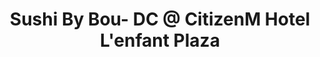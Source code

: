 ---
layout: place
title: "Sushi By Bou- DC @ CitizenM Hotel L'enfant Plaza"
permalink: /district-of-columbia/washington/sushi-by-bou-dc-citizenm-hotel-l-enfant-plaza.html
stateAbbr: DC
stateName: District of Columbia
cityName: Washington
place_id: ChIJg1vmeHi3t4kR6Do3a7Tq4Tc
photos:
  - name: >-
      places/ChIJg1vmeHi3t4kR6Do3a7Tq4Tc/photos/AUy1YQ1iGlljD-yjgwIVQeyBa8MC_zlxsec3iIJ-Qo3fNEXzYQytEeujfBpxte3fMbpv39u8yZkODhIUWnOhBw5KDmjwjK2JwoeOFV9sv70qOGJp9cOkkbJLZtI0R2vlNEQf8p7UDm6DC9jglg-eIHCXp3rshR6Eu3QNvck6qZRYaBudBJJNHhM8PFrl4jU21nRzATa-frt7HBBgCW2CFa7QMbnGDi40uSGMQ7MONKHuRyY8tF5hw5WjkdRl_TgZv24RiylKPa0_s8Rvit4iyGbRdPGmLpCA8QuzTxVHm3JTBK0ISg
    widthPx: 900
    heightPx: 1600
    authorAttributions:
      - displayName: Sushi By Bou- DC @ CitizenM Hotel L'enfant Plaza
        uri: https://maps.google.com/maps/contrib/114195512420543761229
        photoUri: >-
          https://lh3.googleusercontent.com/a-/ALV-UjVJaOe4rumkl5HrW8vIaITZ7zO7W1WXaJfVGIlQ-ecOelTZ51SC=s100-p-k-no-mo
    flagContentUri: >-
      https://www.google.com/local/imagery/report/?cb_client=maps_api_places.places_api&image_key=!1e10!2sAF1QipM1w06aO4eYFR7uZmqVr4UZF0SCuxej-NDcA9wB&hl=en-US
    googleMapsUri: >-
      https://www.google.com/maps/place//data=!3m4!1e2!3m2!1sAF1QipM1w06aO4eYFR7uZmqVr4UZF0SCuxej-NDcA9wB!2e10!4m2!3m1!1s0x89b7b77878e65b83:0x37e1eab46b373ae8
  - name: >-
      places/ChIJg1vmeHi3t4kR6Do3a7Tq4Tc/photos/AUy1YQ0kG8Z5dquWgukqBVQw1BnSVCcC2iMls7r9Wr6rAOfgQPOxU9paz9Tc05hELkD7jcPre0Zc2Hkc-8AlN6v_zIbGJYNCG544JooOOB4LooEjss8j4gkvUA3GdMZcDdlp0vLs6bBqwxt_LiZiuI7oT9M89cRLgDFRiOAxfTjK4SyXhyWLpFm1N2sZDC08jLOqQLbKYoUMFRPHVk6x5Gp7KNgIpHM0jmu08DDU1SpJ2cSz6wnNLarPx5QpiuEpED_4EcrNqjtxUiKxcVT0Z0jkS3M3jLozeY65SON-4OQCfzb8oA
    widthPx: 1800
    heightPx: 2008
    authorAttributions:
      - displayName: Sushi By Bou- DC @ CitizenM Hotel L'enfant Plaza
        uri: https://maps.google.com/maps/contrib/114195512420543761229
        photoUri: >-
          https://lh3.googleusercontent.com/a-/ALV-UjVJaOe4rumkl5HrW8vIaITZ7zO7W1WXaJfVGIlQ-ecOelTZ51SC=s100-p-k-no-mo
    flagContentUri: >-
      https://www.google.com/local/imagery/report/?cb_client=maps_api_places.places_api&image_key=!1e10!2sAF1QipOMDSzqCLPvF9GK3mTCdXsi1dsfBXFxuI18lxjI&hl=en-US
    googleMapsUri: >-
      https://www.google.com/maps/place//data=!3m4!1e2!3m2!1sAF1QipOMDSzqCLPvF9GK3mTCdXsi1dsfBXFxuI18lxjI!2e10!4m2!3m1!1s0x89b7b77878e65b83:0x37e1eab46b373ae8
  - name: >-
      places/ChIJg1vmeHi3t4kR6Do3a7Tq4Tc/photos/AUy1YQ2wYaYygWT3CqfJkQM6Nq4ukuqI5eM59ANcMfJAZfR8KKbTVV605IfD-_KiRjeHe5EABBPvQeCExrmjqFpvMGarp7RQ29TpZYJn6Kg_BT-HplTXc-lAccTat6dxJcCUi8GYCeG95NZqvkhZWCY8rbByqGI0QmQQckgWnNvS-wIcLR-zQC3I5TI5OkxarklI8DA8-0NM6oSHxhLUbZ2T-eU1X9bo_VJyckKd4CHiOPBkwHl7ELKeYYcCkxQOks8yWqTiiXymO1zsYMDHhB4bI_c_HIMGG-b9rK6YwvoJOCTB481tvsvCgg3KxC0siISe88vE-LT0aCLvj8RP88Bx0EPkPBzjnRhB6c93IYJn2V5TCST4cOm_QaOjKmjvx9gZIBO_8NTUOV5CAm5Y3vDPwzfZE3kI8qiPL2PG8NVLP2yzbKIy
    widthPx: 4032
    heightPx: 2268
    authorAttributions:
      - displayName: AJ Williams
        uri: https://maps.google.com/maps/contrib/105160317404628474315
        photoUri: >-
          https://lh3.googleusercontent.com/a-/ALV-UjWziKBFOvnFsnzu9s4Iodpygq0ha6mtrpR3fPd0OX6y1DsZ3ABF3A=s100-p-k-no-mo
    flagContentUri: >-
      https://www.google.com/local/imagery/report/?cb_client=maps_api_places.places_api&image_key=!1e10!2sCIHM0ogKEICAgICjv_aG4wE&hl=en-US
    googleMapsUri: >-
      https://www.google.com/maps/place//data=!3m4!1e2!3m2!1sCIHM0ogKEICAgICjv_aG4wE!2e10!4m2!3m1!1s0x89b7b77878e65b83:0x37e1eab46b373ae8
  - name: >-
      places/ChIJg1vmeHi3t4kR6Do3a7Tq4Tc/photos/AUy1YQ0uLClo7ovurb_RTkxMeV9P6pBq4Cn1Atzn5jPf_TsK95ZmRaw4ZB8mbE2YRN88XEuID8whHf5vOAL4Y-ssOQNRgl1eGDTCUbNOa-8fIaVER8wSkHTRKviBuskPSLRgbA9ylY0TorlhlY2vm7sa3rRUCF0RsB8LQdgEJ40gLWor4ZlkCJV4XU8kNX8nUOjlSAJh4rv5mFCvK2AHHLLmPZq6MChV1Wd4AqlNDefJVhKgNWLDrB2-GuYd7zqftE-GFssm7dGl3_4Z5hzfIJRlayFrurt_zNoulKhPgAmcJdsZkIvby8peAJ4znIxs8cRcLkhBHQCTJzKyi1r6VdJCDzvRGgt1HGQgotVVnISb8IWJSQMLeCeTUeM9HNb6ybO8z5w7eL0PrcwTpr-eYmveaKUWKj9wSJcMBVPY4mXaR2Y
    widthPx: 4000
    heightPx: 3000
    authorAttributions:
      - displayName: Frank Hong
        uri: https://maps.google.com/maps/contrib/103858828324616775511
        photoUri: >-
          https://lh3.googleusercontent.com/a-/ALV-UjUgLlO5Xs634PCG6euZjTV5pSZQW-OatanKixnLP1hCau-Q5yeV=s100-p-k-no-mo
    flagContentUri: >-
      https://www.google.com/local/imagery/report/?cb_client=maps_api_places.places_api&image_key=!1e10!2sCIHM0ogKEICAgIDH64P7NA&hl=en-US
    googleMapsUri: >-
      https://www.google.com/maps/place//data=!3m4!1e2!3m2!1sCIHM0ogKEICAgIDH64P7NA!2e10!4m2!3m1!1s0x89b7b77878e65b83:0x37e1eab46b373ae8
  - name: >-
      places/ChIJg1vmeHi3t4kR6Do3a7Tq4Tc/photos/AUy1YQ3bZ2i6mkStFRu-v0X9TBLFU0geNV2DHq5B-5QBG25escMV1VFt_ap1m0SmM58Q-5Y-YSQRVEAXWYnz8iOlTuhP3v4dqaVstcQ-QZcdb5bCWELBbP0W_qyPHX0oW7Ayca1_8grU47LiHvsd22GF01T2Yc8UaAU5ZGcJ64c04j6WcWPxWSN_M0F8zbTE40m4Y_JXN4DQK3oxmwxpvbh21v7ZUu7P-1EXaFtBBso9rRNJjEk3HXSJWCz0_i-iV_y08nx_2KQtq3zrKOTsKq0rdDXypto1QG2wOFLV3SM43vXkMQJkLkx2mr8WODCNaOBh_-SV3zm-E12f6ksZkTX0KaQoacMtG_pFmT8ghKZ4FUjTA6TjPgmioryAydvmw3z8_sqwVSWAr2_h38kVgWUaHiXxCBsl_8XZAsM3pA6Pczg
    widthPx: 3600
    heightPx: 4800
    authorAttributions:
      - displayName: Serena Hampton Yates
        uri: https://maps.google.com/maps/contrib/101000618637121662727
        photoUri: >-
          https://lh3.googleusercontent.com/a/ACg8ocLojJnAN0Ow_fZcjHtyyykz26q_i6VASwzdjcGMCMhr5bMQXQ=s100-p-k-no-mo
    flagContentUri: >-
      https://www.google.com/local/imagery/report/?cb_client=maps_api_places.places_api&image_key=!1e10!2sCIHM0ogKEICAgMCwutHNAQ&hl=en-US
    googleMapsUri: >-
      https://www.google.com/maps/place//data=!3m4!1e2!3m2!1sCIHM0ogKEICAgMCwutHNAQ!2e10!4m2!3m1!1s0x89b7b77878e65b83:0x37e1eab46b373ae8
  - name: >-
      places/ChIJg1vmeHi3t4kR6Do3a7Tq4Tc/photos/AUy1YQ3WoOUPSB-ASsos9GHio22_SeOxfFekaNFoXh5sEttJre6ATGpKoafw6kjvk2JtL5msq9yuR2kmkKIKfSsernMsMjFnoBDC_ANdse4GzvOn-aRLynNlaO0h8tD-QEvsuRLvsDmo7K4nzKfjCROqnPOTRaJsUCMZz_WI-hhZkdLL3p_UDAKSqnjrR6Zb6a512mz531w1lLH02PEEtx_1Ahf7_h4rEIhH2QR1_2A2wdGTuJOri70qyL_fpEtlUJQy9IROcdi1emULmXFFxztnPhip1UQQdogCD4FWWDudBVC1EQ
    widthPx: 3000
    heightPx: 1996
    authorAttributions:
      - displayName: Sushi By Bou- DC @ CitizenM Hotel L'enfant Plaza
        uri: https://maps.google.com/maps/contrib/114195512420543761229
        photoUri: >-
          https://lh3.googleusercontent.com/a-/ALV-UjVJaOe4rumkl5HrW8vIaITZ7zO7W1WXaJfVGIlQ-ecOelTZ51SC=s100-p-k-no-mo
    flagContentUri: >-
      https://www.google.com/local/imagery/report/?cb_client=maps_api_places.places_api&image_key=!1e10!2sAF1QipMi9g2_alDm30RYIa2QW1zv13mBflD3ldlia8Xu&hl=en-US
    googleMapsUri: >-
      https://www.google.com/maps/place//data=!3m4!1e2!3m2!1sAF1QipMi9g2_alDm30RYIa2QW1zv13mBflD3ldlia8Xu!2e10!4m2!3m1!1s0x89b7b77878e65b83:0x37e1eab46b373ae8
  - name: >-
      places/ChIJg1vmeHi3t4kR6Do3a7Tq4Tc/photos/AUy1YQ0bXmjWnMEcIgunJjXdTp_RsvvbythSGWYwzbBT_fLUtYagmEPk9SjSRU-f2AF3pUtQB7kLzdYsMHn4d-sspkHJCo9cerQAuLevqDNMBZgZalpdO0dW2txE3-TnjYa7jVpx9IuzCPlTdcHd7AXG0jREjVgZtFeD8TaKgpO0rskW4vfLcxqXls-AhHShgLOtmEWhvhS_joj6clsZJtkU_JIgFppkx_WupPs8mNUwvaG4rpbj--i1DMrVmdeJMMitzpwFBYUog4KkOTZrzSftJ17ruLeQoq4rr6adqTDW3dk0trKxa_Ox6YDASrF4CeBFj6j8rUINY2TX4p-UFI1vaoS0Bg8fxoiQHx4CJmZxlABWgFA03vxROWvt2ktYXq-O1xQ_Mp-b5ScFxY6dqj9XPVUYEVejfReMTRdCG54zPhLZ8N61
    widthPx: 3600
    heightPx: 4800
    authorAttributions:
      - displayName: Jonni Scott
        uri: https://maps.google.com/maps/contrib/110532534367076263464
        photoUri: >-
          https://lh3.googleusercontent.com/a-/ALV-UjVpAgaAcdEEJrtuLqj7Q2k8AM93ab-ramLlF0IySXQbOXnL-x3rLg=s100-p-k-no-mo
    flagContentUri: >-
      https://www.google.com/local/imagery/report/?cb_client=maps_api_places.places_api&image_key=!1e10!2sCIHM0ogKEICAgIDr6PeKmgE&hl=en-US
    googleMapsUri: >-
      https://www.google.com/maps/place//data=!3m4!1e2!3m2!1sCIHM0ogKEICAgIDr6PeKmgE!2e10!4m2!3m1!1s0x89b7b77878e65b83:0x37e1eab46b373ae8
  - name: >-
      places/ChIJg1vmeHi3t4kR6Do3a7Tq4Tc/photos/AUy1YQ0cNTzJ1isAtSU4IeScKqWtNHx88gcifm41DaMArlkc36Fn2dxl3p4xkUMQYuj8wt7tQszY1_ckCzlmdxpvgcQFVwI7dTGdyXySEsx-WrPym6n4r7L-IdBQjPuwfseh6WGAJG0PU-itv3q1yxHlbEkC1jRFb7XDJuInmPc69_yDOeD443qOhX0O7T4N2txNhZLudvKZghqcNWaqwwfQuz8ZYZraqxM6OrLxSELlHZwhSTqlZG_5Hws5VbDqH5k11Wx_sn3kkY8cNJjy2ONOxWHL75ER9yCX9uVjlfZkMBs1CNDILfOwKmrZhIP4z4_PVBz_xFfwGJGzMXFbWXJURh2EH5hyaNOuWmYA-AaDclNn_IJIoXamc964YHAjdmeAs7WmmnklPHkgWiAuD0xxo6zfxY4ON9y9lfcy6y_9FoQ
    widthPx: 3000
    heightPx: 4000
    authorAttributions:
      - displayName: D
        uri: https://maps.google.com/maps/contrib/103743976792011561604
        photoUri: >-
          https://lh3.googleusercontent.com/a/ACg8ocJMYEoMPhdAphzkdpTQkzQreRRL3N-6bykOM1oxajLE24P4tg=s100-p-k-no-mo
    flagContentUri: >-
      https://www.google.com/local/imagery/report/?cb_client=maps_api_places.places_api&image_key=!1e10!2sCIHM0ogKEICAgIDnv9aADA&hl=en-US
    googleMapsUri: >-
      https://www.google.com/maps/place//data=!3m4!1e2!3m2!1sCIHM0ogKEICAgIDnv9aADA!2e10!4m2!3m1!1s0x89b7b77878e65b83:0x37e1eab46b373ae8
  - name: >-
      places/ChIJg1vmeHi3t4kR6Do3a7Tq4Tc/photos/AUy1YQ3JfSGvLTjHnRe7E8Zbyft_HWBCVDvDOMv5ETPlgjO_JCJ7PkCLItN3vndr4Cc1pAUQILuu4ot3KHMEn7WQKhDm66YsVZK_Fz1i0n06QuJX951gLcHW4YKEKRudEi3jAUsFTNd4-C1FeSeUOiFvoWzMKSI3fWoVWSL5P2E8Ebgyhdg-p77H3ZfVVBnM5rRFuq3LjdzVVtH97Q1LwQq5ShnMzCD76DAIRNb82UWZTn7vYMfsAnX9v7MNDevzyNFpPCBQntRBCV9fRxwQKXNYec9Og_11iw_8zUkj62AYJaaIuYnZjhVYNddoi2-ri-OpMUJLaPT22rufzxfnP0X1wA0q23UukyX7WRmteNiilrLtkLvLczyU2gvRLc4PNn5cnoeQQqddMzxeYgMjekrLXPcZkbE7QYZuACJKIlT5-zJxYw
    widthPx: 829
    heightPx: 920
    authorAttributions:
      - displayName: PD Nguyen
        uri: https://maps.google.com/maps/contrib/107884468926255203275
        photoUri: >-
          https://lh3.googleusercontent.com/a/ACg8ocJIn9w9kJfxlfHbeF_44CFAQLCcHD_8y2mmR_7UPoUK_LGrcA=s100-p-k-no-mo
    flagContentUri: >-
      https://www.google.com/local/imagery/report/?cb_client=maps_api_places.places_api&image_key=!1e10!2sCIHM0ogKEICAgICTuKXcQQ&hl=en-US
    googleMapsUri: >-
      https://www.google.com/maps/place//data=!3m4!1e2!3m2!1sCIHM0ogKEICAgICTuKXcQQ!2e10!4m2!3m1!1s0x89b7b77878e65b83:0x37e1eab46b373ae8
  - name: >-
      places/ChIJg1vmeHi3t4kR6Do3a7Tq4Tc/photos/AUy1YQ23T9pRtEMmIddBKptKc0xFU26I_9WNmGtM3u-sFXpdSs72vzISrEReAJoo4tGccKIX3YFfejA2U6EIQ35Fi4WAEu-iru6L4I4JQ9WvfiaAd8olVOm1nSpvsoi39q7DubWCRruFIbCDiK9wbDG1sCuSf-vqXl6kA6zpaGsKtZ6dkFfH0r-bMlYhuBi7Yea52ci_Ew1UOLjWEU6EMvS8r2r9fVBqxtZDeQrNIh9SuKX1RLayZMC-EVP2QcGrRdeD2ldMLgKy90-OBDkVQBYrwM4kELlTM95uEe6ncXww5FETX6q-6bCJa5vPxYsSCr73E0UHxJtSEVhliImCAtb071DE82Am5fNHCWNIa9goWBwq1zhGvkT6lVO4Tdq2C02xcKyp1DA5-wEKwIaz_zBa1ajQs1zTvZ1WGfORgiQvSZYQrwc
    widthPx: 4800
    heightPx: 3600
    authorAttributions:
      - displayName: Raven M
        uri: https://maps.google.com/maps/contrib/117968487946356392283
        photoUri: >-
          https://lh3.googleusercontent.com/a-/ALV-UjWVo3w8rVvkeOlRkB0iHnZmXw05TYhHhh5oF1C3_3QjKyYbXA7t=s100-p-k-no-mo
    flagContentUri: >-
      https://www.google.com/local/imagery/report/?cb_client=maps_api_places.places_api&image_key=!1e10!2sCIHM0ogKEICAgIDrs73usgE&hl=en-US
    googleMapsUri: >-
      https://www.google.com/maps/place//data=!3m4!1e2!3m2!1sCIHM0ogKEICAgIDrs73usgE!2e10!4m2!3m1!1s0x89b7b77878e65b83:0x37e1eab46b373ae8
address: 550 School St SW ROOFTOP, Washington, DC 20024, USA
street: 550 School St SW ROOFTOP
city: Washington
state: DC
zip: '20024'
country: USA
neighborhood: Southwest Washington
latitude: '38.883739'
longitude: '-77.019488'
accessibility_options:
  wheelchairAccessibleEntrance: true
  wheelchairAccessibleSeating: true
business_status: OPERATIONAL
name: Sushi By Bou- DC @ CitizenM Hotel L'enfant Plaza
google_maps_links:
  directionsUri: >-
    https://www.google.com/maps/dir//''/data=!4m7!4m6!1m1!4e2!1m2!1m1!1s0x89b7b77878e65b83:0x37e1eab46b373ae8!3e0
  placeUri: https://maps.google.com/?cid=4026757602459728616
  writeAReviewUri: >-
    https://www.google.com/maps/place//data=!4m3!3m2!1s0x89b7b77878e65b83:0x37e1eab46b373ae8!12e1
  reviewsUri: >-
    https://www.google.com/maps/place//data=!4m4!3m3!1s0x89b7b77878e65b83:0x37e1eab46b373ae8!9m1!1b1
  photosUri: >-
    https://www.google.com/maps/place//data=!4m3!3m2!1s0x89b7b77878e65b83:0x37e1eab46b373ae8!10e5
primary_type: Sushi Restaurant
opening_hours:
  regular: null
  current: null
secondary_opening_hours:
  regular:
    weekdayDescriptions: null
    type: null
  current:
    weekdayDescriptions: null
    type: null
phone: (888) 670-5996
price_level: null
price_range: $100 &mdash; & up
rating: '4.6'
rating_count: 0
website: https://sushibybou.com/
description: >-
  Located on the roof of the CitizenM Hotel, this trendy spot pairs sushi with
  sake and cocktails.
reviews:
  - ChZDSUhNMG9nS0VJQ0FnTUNBbTdlc2R3EAE
  - ChdDSUhNMG9nS0VJQ0FnSURfbFA2MzdnRRAB
  - ChdDSUhNMG9nS0VJQ0FnTUNRcnMyeW9BRRAB
  - ChdDSUhNMG9nS0VJQ0FnTURnb01lTTR3RRAB
  - ChZDSUhNMG9nS0VJQ0FnSURYOF9fcEdREAE
parking_options:
  - FREE_STREET_PARKING
  - PAID_STREET_PARKING
payment_options:
  - ACCEPTS_CREDIT_CARDS
  - ACCEPTS_DEBIT_CARDS
allow_dogs: null
curbside_pickup: false
delivery: false
dine_in: true
good_for_children: false
good_for_groups: null
good_for_sports: false
live_music: false
menu_for_children: false
outdoor_seating: true
reservable: true
restroom: true
serves_beer: true
serves_breakfast: null
serves_brunch: null
serves_cocktails: true
serves_coffee: null
serves_dinner: true
serves_dessert: true
serves_lunch: null
serves_vegetarian_food: null
serves_wine: true
takeout: false

---